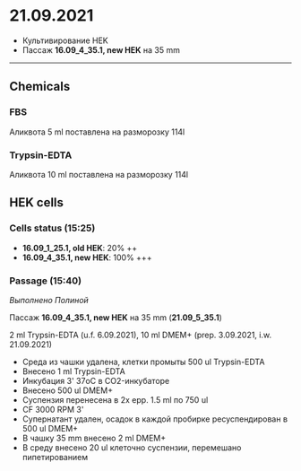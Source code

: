 21.09.2021
==========

- Культивирование HEK
- Пассаж **16.09_4_35.1, new HEK** на 35 mm

---

## Chemicals
### FBS
Аликвота 5 ml поставлена на разморозку 114l

### Trypsin-EDTA
Аликвота 10 ml поставлена на разморозку 114l


## HEK cells
### Cells status (15:25)
- **16.09_1_25.1, old HEK**: 20% ++
- **16.09_4_35.1, new HEK**: 100% +++

### Passage (15:40)
*Выполнено Полиной*

Пассаж **16.09_4_35.1, new HEK** на 35 mm (**21.09_5_35.1**)

2 ml Trypsin-EDTA (u.f. 6.09.2021), 10 ml DMEM+ (prep. 3.09.2021, i.w. 21.09.2021)

- Среда из чашки удалена, клетки промыты 500 ul Trypsin-EDTA
- Внесено 1 ml Trypsin-EDTA
- Инкубация 3' 37oC в CO2-инкубаторе
- Внесено 500 ul DMEM+
- Суспензия перенесена в 2x epp. 1.5 ml по 750 ul
- CF 3000 RPM 3'
- Супернатант удален, осадок в каждой пробирке ресуспендирован в 500 ul DMEM+
- В чашку 35 mm внесено 2 ml DMEM+
- В среду внесено 20 ul клеточно суспензии, перемешано пипетированием